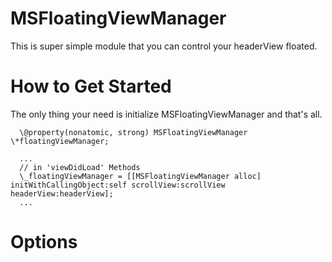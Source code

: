 # MSFloatingViewManager
This is super simple module that you can control your headerView floated.

# How to Get Started
The only thing your need is initialize MSFloatingViewManager and that's all.

```
  \@property(nonatomic, strong) MSFloatingViewManager \*floatingViewManager;

  ...
  // in 'viewDidLoad' Methods
  \_floatingViewManager = [[MSFloatingViewManager alloc] initWithCallingObject:self scrollView:scrollView headerView:headerView];
  ...
```

# Options
